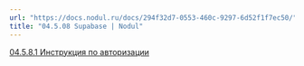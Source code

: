 ```yaml
---
url: "https://docs.nodul.ru/docs/294f32d7-0553-460c-9297-6d52f1f7ec50/"
title: "04.5.08 Supabase | Nodul"
---
```


[04.5.8.1 Инструкция по авторизации](https://docs.nodul.ru/docs/62bfe6f5-5396-403d-bc5c-8283a6bb8a5c)